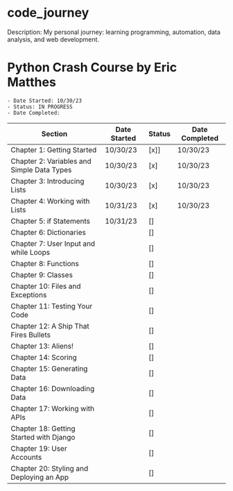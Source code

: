 # code_journey
Description: My personal journey: learning programming, automation, data analysis, and web development.

# Python Crash Course by Eric Matthes
    - Date Started: 10/30/23
    - Status: IN PROGRESS
    - Date Completed:

| Section                                    | Date Started | Status       | Date Completed |
|--------------------------------------------|--------------|--------------|----------------|
| Chapter 1: Getting Started                 | 10/30/23     | [x]]         | 10/30/23       |
| Chapter 2: Variables and Simple Data Types | 10/30/23     | [x]          | 10/30/23       |
| Chapter 3: Introducing Lists               | 10/30/23     | [x]          | 10/30/23       |
| Chapter 4: Working with Lists              | 10/31/23     | [x]          | 10/30/23       |
| Chapter 5: if Statements                   | 10/31/23     | []           |                |
| Chapter 6: Dictionaries                    |              | []           |                |
| Chapter 7: User Input and while Loops      |              | []           |                |
| Chapter 8: Functions                       |              | []           |                |
| Chapter 9: Classes                         |              | []           |                |
| Chapter 10: Files and Exceptions           |              | []           |                |
| Chapter 11: Testing Your Code              |              | []           |                |
| Chapter 12: A Ship That Fires Bullets      |              | []           |                |
| Chapter 13: Aliens!                        |              | []           |                |
| Chapter 14: Scoring                        |              | []           |                |
| Chapter 15: Generating Data                |              | []           |                |
| Chapter 16: Downloading Data               |              | []           |                |
| Chapter 17: Working with APIs              |              | []           |                |
| Chapter 18: Getting Started with Django    |              | []           |                |
| Chapter 19: User Accounts                  |              | []           |                |
| Chapter 20: Styling and Deploying an App   |              | []           |                |




